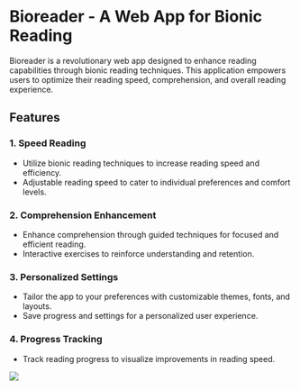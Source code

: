 # Bioreader - A Web App for Bionic Reading

Bioreader is a revolutionary web app designed to enhance reading capabilities through bionic reading techniques. This application empowers users to optimize their reading speed, comprehension, and overall reading experience.

## Features

### 1. Speed Reading

- Utilize bionic reading techniques to increase reading speed and efficiency.
- Adjustable reading speed to cater to individual preferences and comfort levels.

### 2. Comprehension Enhancement

- Enhance comprehension through guided techniques for focused and efficient reading.
- Interactive exercises to reinforce understanding and retention.

### 3. Personalized Settings

- Tailor the app to your preferences with customizable themes, fonts, and layouts.
- Save progress and settings for a personalized user experience.

### 4. Progress Tracking

- Track reading progress to visualize improvements in reading speed.

<img src="https://github.com/ashcbrd/bionic-reading/assets/67548363/fd87d4a7-edb6-4e74-bbfc-cc4a0344040d"/>
